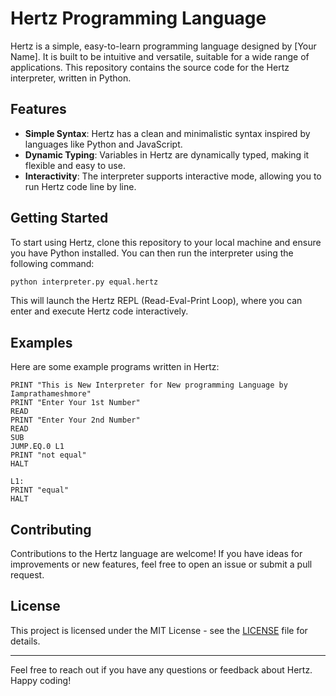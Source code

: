 # Hertz Programming Language

Hertz is a simple, easy-to-learn programming language designed by [Your Name]. It is built to be intuitive and versatile, suitable for a wide range of applications. This repository contains the source code for the Hertz interpreter, written in Python.

## Features
- **Simple Syntax**: Hertz has a clean and minimalistic syntax inspired by languages like Python and JavaScript.
- **Dynamic Typing**: Variables in Hertz are dynamically typed, making it flexible and easy to use.
- **Interactivity**: The interpreter supports interactive mode, allowing you to run Hertz code line by line.

## Getting Started
To start using Hertz, clone this repository to your local machine and ensure you have Python installed. You can then run the interpreter using the following command:

```bash
python interpreter.py equal.hertz
```

This will launch the Hertz REPL (Read-Eval-Print Loop), where you can enter and execute Hertz code interactively.

## Examples
Here are some example programs written in Hertz:

```hertz
PRINT "This is New Interpreter for New programming Language by Iamprathameshmore"
PRINT "Enter Your 1st Number"
READ
PRINT "Enter Your 2nd Number"
READ
SUB
JUMP.EQ.0 L1
PRINT "not equal"
HALT

L1:
PRINT "equal"
HALT
```

## Contributing
Contributions to the Hertz language are welcome! If you have ideas for improvements or new features, feel free to open an issue or submit a pull request.

## License
This project is licensed under the MIT License - see the [LICENSE](LICENSE) file for details.

---

Feel free to reach out if you have any questions or feedback about Hertz. Happy coding!
